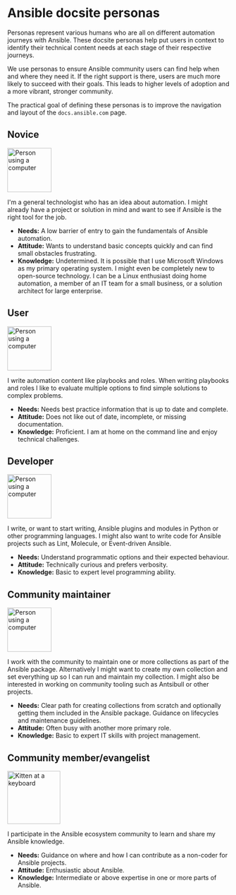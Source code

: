 # Ansible docsite personas

Personas represent various humans who are all on different automation journeys with Ansible. These docsite personas help put users in context to identify their technical content needs at each stage of their respective journeys.

We use personas to ensure Ansible community users can find help when and where they need it. If the right support is there, users are much more likely to succeed with their goals. This leads to higher levels of adoption and a more vibrant, stronger community.

The practical goal of defining these personas is to improve the navigation and layout of the `docs.ansible.com` page.

## Novice

<img src="https://i.imgur.com/GMilRTB.png" alt="Person using a computer" width="100"/>

I'm a general technologist who has an idea about automation. I might already have a project or solution in mind and want to see if Ansible is the right tool for the job.

* **Needs:** A low barrier of entry to gain the fundamentals of Ansible automation.
* **Attitude:** Wants to understand basic concepts quickly and can find small obstacles frustrating.
* **Knowledge:** Undetermined. It is possible that I use Microsoft Windows as my primary operating system. I might even be completely new to open-source technology. I can be a Linux enthusiast doing home automation, a member of an IT team for a small business, or a solution architect for large enterprise.

## User

<img src="https://i.imgur.com/VrX4ygq.png" alt="Person using a computer" width="100"/>

I write automation content like playbooks and roles. When writing playbooks and roles I like to evaluate multiple options to find simple solutions to complex problems.

* **Needs:** Needs best practice information that is up to date and complete.
* **Attitude:** Does not like out of date, incomplete, or missing documentation.
* **Knowledge:** Proficient. I am at home on the command line and enjoy technical challenges.

## Developer

<img src="https://i.imgur.com/QufXcjw.png" alt="Person using a computer" width="100"/>

I write, or want to start writing, Ansible plugins and modules in Python or other programming languages. I might also want to write code for Ansible projects such as Lint, Molecule, or Event-driven Ansible.

* **Needs:** Understand programmatic options and their expected behaviour.
* **Attitude:** Technically curious and prefers verbosity.
* **Knowledge:** Basic to expert level programming ability.

## Community maintainer

<img src="https://i.imgur.com/GY18SFy.png" alt="Person using a computer" width="100"/>

I work with the community to maintain one or more collections as part of the Ansible package. Alternatively I might want to create my own collection and set everything up so I can run and maintain my collection. I might also be interested in working on community tooling such as Antsibull or other projects.

* **Needs:** Clear path for creating collections from scratch and optionally getting them included in the Ansible package. Guidance on lifecycles and maintenance guidelines.
* **Attitude:** Often busy with another more primary role.
* **Knowledge:** Basic to expert IT skills with project management.

## Community member/evangelist

<img src="https://imgur.com/aseD8ux.png" alt="Kitten at a keyboard" width="120"/>

I participate in the Ansible ecosystem community to learn and share my Ansible knowledge.

* **Needs:** Guidance on where and how I can contribute as a non-coder for Ansible projects.
* **Attitude:** Enthusiastic about Ansible.
* **Knowledge:** Intermediate or above expertise in one or more parts of Ansible.
